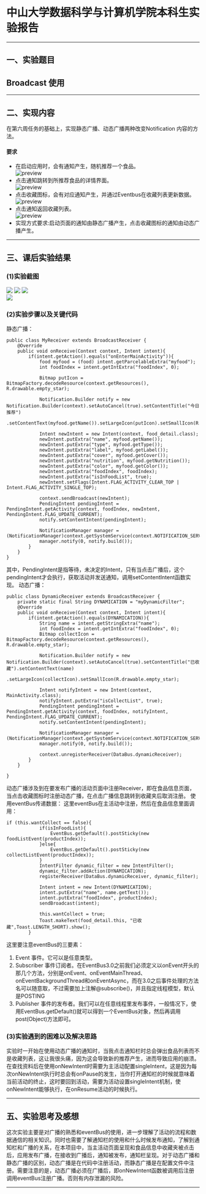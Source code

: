 # 中山大学数据科学与计算机学院本科生实验报告

---

## 一、实验题目
## Broadcast 使用
---

## 二、实现内容
在第六周任务的基础上，实现静态广播、动态广播两种改变Notification 内容的方法。  

#### 要求  
* 在启动应用时，会有通知产生，随机推荐一个食品。  
 ![preview](https://gitee.com/code_sysu/PersonalProject2/raw/master/manual/images/week7_static_notification.jpg)
* 点击通知跳转到所推荐食品的详情界面。  
 ![preview](https://gitee.com/code_sysu/PersonalProject2/raw/master/manual/images/week7_static_jump.jpg) 
* 点击收藏图标，会有对应通知产生，并通过Eventbus在收藏列表更新数据。  
 ![preview](https://gitee.com/code_sysu/PersonalProject2/raw/master/manual/images/week7_requirement3.jpg) 
* 点击通知返回收藏列表。  
 ![preview](https://gitee.com/code_sysu/PersonalProject2/raw/master/manual/images/week7_requirement4.jpg) 
* 实现方式要求:启动页面的通知由静态广播产生，点击收藏图标的通知由动态广播产生。   

---

## 三、课后实验结果
### (1)实验截图
![](https://gitee.com/wangld5/image/raw/master/week7/IMG_20181025_122059.jpg)
![](https://gitee.com/wangld5/image/raw/master/week7/IMG_20181025_122105.jpg)
![](https://gitee.com/wangld5/image/raw/master/week7/IMG_20181025_122112.jpg)\
![](https://gitee.com/wangld5/image/raw/master/week7/IMG_20181025_122119.jpg)

  
### (2)实验步骤以及关键代码
静态广播：  

```
public class MyReceiver extends BroadcastReceiver {
    @Override
    public void onReceive(Context context, Intent intent){
        if(intent.getAction().equals("onEnterMainActivity")){
            food myfood = (food) intent.getParcelableExtra("myfood");
            int foodIndex = intent.getIntExtra("foodIndex", 0);

            Bitmap putIcon = BitmapFactory.decodeResource(context.getResources(), R.drawable.empty_star);

            Notification.Builder notify = new Notification.Builder(context).setAutoCancel(true).setContentTitle("今日推荐")
                    .setContentText(myfood.getName()).setLargeIcon(putIcon).setSmallIcon(R.drawable.empty_star);

            Intent newIntent = new Intent(context, food_detail.class);
            newIntent.putExtra("name", myfood.getName());
            newIntent.putExtra("type", myfood.getType());
            newIntent.putExtra("label", myfood.getLabel());
            newIntent.putExtra("cover", myfood.getCover());
            newIntent.putExtra("nutrition", myfood.getNutrition());
            newIntent.putExtra("color", myfood.getColor());
            newIntent.putExtra("foodIndex", foodIndex);
            newIntent.putExtra("isInFoodList", true);
            newIntent.setFlags(Intent.FLAG_ACTIVITY_CLEAR_TOP | Intent.FLAG_ACTIVITY_SINGLE_TOP);

            context.sendBroadcast(newIntent);
            PendingIntent pendingIntent = PendingIntent.getActivity(context, foodIndex, newIntent, PendingIntent.FLAG_UPDATE_CURRENT);
            notify.setContentIntent(pendingIntent);

            NotificationManager manager = (NotificationManager)context.getSystemService(context.NOTIFICATION_SERVICE);
            manager.notify(0, notify.build());
        }
    }
}
```
其中，PendingIntent是指等待，未决定的Intent，只有当点击广播后，这个pendingIntent才会执行，获取活动并发送通知，调用setContentIntent函数实现。
动态广播：   

```
public class DynamicReceiver extends BroadcastReceiver {
    private static final String DYNAMICATION = "myDynamicFilter";
    @Override
    public void onReceive(Context context, Intent intent){
        if(intent.getAction().equals(DYNAMICATION)){
            String name = intent.getStringExtra("name");
            int foodIndex = intent.getIntExtra("foodIndex", 0);
            Bitmap collectIcon = BitmapFactory.decodeResource(context.getResources(), R.drawable.empty_star);

            Notification.Builder notify = new Notification.Builder(context).setAutoCancel(true).setContentTitle("已收藏").setContentText(name)
                    .setLargeIcon(collectIcon).setSmallIcon(R.drawable.empty_star);

            Intent notifyIntent = new Intent(context, MainActivity.class);
            notifyIntent.putExtra("isCollectList", true);
            PendingIntent pendingIntent = PendingIntent.getActivity(context, foodIndex, notifyIntent, PendingIntent.FLAG_UPDATE_CURRENT);
            notify.setContentIntent(pendingIntent);

            NotificationManager manager = (NotificationManager)context.getSystemService(context.NOTIFICATION_SERVICE);
            manager.notify(0, notify.build());

            context.unregisterReceiver(DataBus.dynamicReceiver);
        }
    }

}
```
动态广播涉及到在要发布广播的活动页面中注册Receiver，即在食品信息页面，当点击收藏图标时注册动态广播，在点击广播信息跳转到收藏夹后取消注册。
使用eventBus传递数据：
这里eventBus在主活动中注册，然后在食品信息里面调用：  

```
if (this.wantCollect == false){
            if(isInFoodList){
                EventBus.getDefault().postSticky(new foodListEvent(productIndex));
            }else{
                EventBus.getDefault().postSticky(new collectListEvent(productIndex));
            }
            IntentFilter dynamic_filter = new IntentFilter();
            dynamic_filter.addAction(DYNAMICATION);
            registerReceiver(DataBus.dynamicReceiver, dynamic_filter);

            Intent intent = new Intent(DYNAMICATION);
            intent.putExtra("name", name.getText());
            intent.putExtra("foodIndex", productIndex);
            sendBroadcast(intent);

            this.wantCollect = true;
            Toast.makeText(food_detail.this, "已收藏",Toast.LENGTH_SHORT).show();
        }
```
这里要注意eventBus的三要素：   
1. Event 事件。它可以是任意类型。  
2. Subscriber 事件订阅者。在EventBus3.0之前我们必须定义以onEvent开头的那几个方法，分别是onEvent、onEventMainThread、onEventBackgroundThread和onEventAsync，而在3.0之后事件处理的方法名可以随意取，不过需要加上注解@subscribe()，并且指定线程模型，默认是POSTING  
3. Publisher 事件的发布者。我们可以在任意线程里发布事件，一般情况下，使用EventBus.getDefault()就可以得到一个EventBus对象，然后再调用post(Object)方法即可。  

### (3)实验遇到的困难以及解决思路
实验时一开始在使用动态广播的通知时，当我点击通知栏时总会弹出食品列表而不是收藏列表，这让我很头痛，因为这会导致新的推荐产生，进而导致应用的崩溃。在查找资料后在使用onNewIntent时需要为主活动配置singleIntent，这是因为每次onNewIntent执行时总会有onPause的发生，当你打开通知栏的时候就意味着当前活动的终止，这时要回到活动，需要为活动设置singleIntent机制，使onNewIntent能够执行，在onResume活动的时候执行。

---

## 五、实验思考及感想
这次实验主要是对广播的熟悉和eventBus的使用，进一步理解了活动的流程和数据通信的相关知识。同时也需要了解通知栏的使用和什么时候发布通知，了解到通知栏和广播的关系，在本项目中，当主活动页面呈现和食品信息中收藏夹被点击后，应用发布广播，在接收到广播后，通知被发布，通知栏呈现。对于动态广播和静态广播的区别，动态广播是在代码中注册活动，而静态广播是在配置文件中注册。需要注意的是，动态广播必须在广播后，即onNewIntent函数被调用后注册调用eventBus注册广播。否则有内存泄漏的风险。

---
